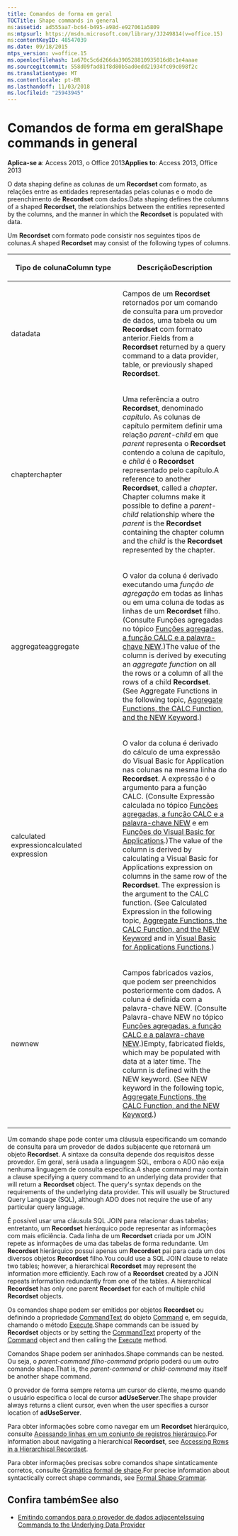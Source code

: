 ```yaml
---
title: Comandos de forma em geral
TOCTitle: Shape commands in general
ms:assetid: ad555aa7-bc64-b495-a98d-e927061a5809
ms:mtpsurl: https://msdn.microsoft.com/library/JJ249814(v=office.15)
ms:contentKeyID: 48547039
ms.date: 09/18/2015
mtps_version: v=office.15
ms.openlocfilehash: 1a670c5c6d266da390528810935016d8c1e4aaae
ms.sourcegitcommit: 558d09fad81f8d80b5ad0edd21934fc09c098f2c
ms.translationtype: MT
ms.contentlocale: pt-BR
ms.lasthandoff: 11/03/2018
ms.locfileid: "25943945"
---
```

# <a name="shape-commands-in-general"></a><span data-ttu-id="8a53e-102">Comandos de forma em geral</span><span class="sxs-lookup"><span data-stu-id="8a53e-102">Shape commands in general</span></span>

<span data-ttu-id="8a53e-103">**Aplica-se a**: Access 2013, o Office 2013</span><span class="sxs-lookup"><span data-stu-id="8a53e-103">**Applies to**: Access 2013, Office 2013</span></span>

<span data-ttu-id="8a53e-104">O data shaping define as colunas de um **Recordset** com formato, as relações entre as entidades representadas pelas colunas e o modo de preenchimento de **Recordset** com dados.</span><span class="sxs-lookup"><span data-stu-id="8a53e-104">Data shaping defines the columns of a shaped **Recordset**, the relationships between the entities represented by the columns, and the manner in which the **Recordset** is populated with data.</span></span>

<span data-ttu-id="8a53e-105">Um **Recordset** com formato pode consistir nos seguintes tipos de colunas.</span><span class="sxs-lookup"><span data-stu-id="8a53e-105">A shaped **Recordset** may consist of the following types of columns.</span></span>

<table>
<colgroup>
<col style="width: 50%" />
<col style="width: 50%" />
</colgroup>
<thead>
<tr class="header">
<th><p><span data-ttu-id="8a53e-106">Tipo de coluna</span><span class="sxs-lookup"><span data-stu-id="8a53e-106">Column type</span></span></p></th>
<th><p><span data-ttu-id="8a53e-107">Descrição</span><span class="sxs-lookup"><span data-stu-id="8a53e-107">Description</span></span></p></th>
</tr>
</thead>
<tbody>
<tr class="odd">
<td><p><span data-ttu-id="8a53e-108">data</span><span class="sxs-lookup"><span data-stu-id="8a53e-108">data</span></span></p></td>
<td><p><span data-ttu-id="8a53e-109">Campos de um <strong>Recordset</strong> retornados por um comando de consulta para um provedor de dados, uma tabela ou um <strong>Recordset</strong> com formato anterior.</span><span class="sxs-lookup"><span data-stu-id="8a53e-109">Fields from a <strong>Recordset</strong> returned by a query command to a data provider, table, or previously shaped <strong>Recordset</strong>.</span></span></p></td>
</tr>
<tr class="even">
<td><p><span data-ttu-id="8a53e-110">chapter</span><span class="sxs-lookup"><span data-stu-id="8a53e-110">chapter</span></span></p></td>
<td><p><span data-ttu-id="8a53e-p101">Uma referência a outro <strong>Recordset</strong>, denominado <em>capítulo</em>. As colunas de capítulo permitem definir uma relação <em>parent-child</em> em que <em>parent</em> representa o <strong>Recordset</strong> contendo a coluna de capítulo, e <em>child</em> é o <strong>Recordset</strong> representado pelo capítulo.</span><span class="sxs-lookup"><span data-stu-id="8a53e-p101">A reference to another <strong>Recordset</strong>, called a <em>chapter</em>. Chapter columns make it possible to define a <em>parent-child</em> relationship where the <em>parent</em> is the <strong>Recordset</strong> containing the chapter column and the <em>child</em> is the <strong>Recordset</strong> represented by the chapter.</span></span></p></td>
</tr>
<tr class="odd">
<td><p><span data-ttu-id="8a53e-113">aggregate</span><span class="sxs-lookup"><span data-stu-id="8a53e-113">aggregate</span></span></p></td>
<td><p><span data-ttu-id="8a53e-p102">O valor da coluna é derivado executando uma <em>função de agregação</em> em todas as linhas ou em uma coluna de todas as linhas de um <strong>Recordset</strong> filho. (Consulte Funções agregadas no tópico <a href="aggregate-functions-the-calc-function-and-the-new-keyword.md">Funções agregadas, a função CALC e a palavra-chave NEW</a>.)</span><span class="sxs-lookup"><span data-stu-id="8a53e-p102">The value of the column is derived by executing an <em>aggregate function</em> on all the rows or a column of all the rows of a child <strong>Recordset</strong>. (See Aggregate Functions in the following topic, <a href="aggregate-functions-the-calc-function-and-the-new-keyword.md">Aggregate Functions, the CALC Function, and the NEW Keyword</a>.)</span></span></p></td>
</tr>
<tr class="even">
<td><p><span data-ttu-id="8a53e-116">calculated expression</span><span class="sxs-lookup"><span data-stu-id="8a53e-116">calculated expression</span></span></p></td>
<td><p><span data-ttu-id="8a53e-p103">O valor da coluna é derivado do cálculo de uma expressão do Visual Basic for Application nas colunas na mesma linha do <strong>Recordset</strong>. A expressão é o argumento para a função CALC. (Consulte Expressão calculada no tópico <a href="aggregate-functions-the-calc-function-and-the-new-keyword.md">Funções agregadas, a função CALC e a palavra-chave NEW</a> e em <a href="visual-basic-for-applications-functions.md">Funções do Visual Basic for Applications</a>.)</span><span class="sxs-lookup"><span data-stu-id="8a53e-p103">The value of the column is derived by calculating a Visual Basic for Applications expression on columns in the same row of the <strong>Recordset</strong>. The expression is the argument to the CALC function. (See Calculated Expression in the following topic, <a href="aggregate-functions-the-calc-function-and-the-new-keyword.md">Aggregate Functions, the CALC Function, and the NEW Keyword</a> and in <a href="visual-basic-for-applications-functions.md">Visual Basic for Applications Functions</a>.)</span></span></p></td>
</tr>
<tr class="odd">
<td><p><span data-ttu-id="8a53e-120">new</span><span class="sxs-lookup"><span data-stu-id="8a53e-120">new</span></span></p></td>
<td><p><span data-ttu-id="8a53e-p104">Campos fabricados vazios, que podem ser preenchidos posteriormente com dados. A coluna é definida com a palavra-chave NEW. (Consulte Palavra-chave NEW no tópico <a href="aggregate-functions-the-calc-function-and-the-new-keyword.md">Funções agregadas, a função CALC e a palavra-chave NEW</a>.)</span><span class="sxs-lookup"><span data-stu-id="8a53e-p104">Empty, fabricated fields, which may be populated with data at a later time. The column is defined with the NEW keyword. (See NEW keyword in the following topic, <a href="aggregate-functions-the-calc-function-and-the-new-keyword.md">Aggregate Functions, the CALC Function, and the NEW Keyword</a>.)</span></span></p></td>
</tr>
</tbody>
</table>


<span data-ttu-id="8a53e-p105">Um comando shape pode conter uma cláusula especificando um comando de consulta para um provedor de dados subjacente que retornará um objeto **Recordset**. A sintaxe da consulta depende dos requisitos desse provedor. Em geral, será usada a linguagem SQL, embora o ADO não exija nenhuma linguagem de consulta específica.</span><span class="sxs-lookup"><span data-stu-id="8a53e-p105">A shape command may contain a clause specifying a query command to an underlying data provider that will return a **Recordset** object. The query's syntax depends on the requirements of the underlying data provider. This will usually be Structured Query Language (SQL), although ADO does not require the use of any particular query language.</span></span>

<span data-ttu-id="8a53e-p106">É possível usar uma cláusula SQL JOIN para relacionar duas tabelas; entretanto, um **Recordset** hierárquico pode representar as informações com mais eficiência. Cada linha de um **Recordset** criada por um JOIN repete as informações de uma das tabelas de forma redundante. Um **Recordset** hierárquico possui apenas um **Recordset** pai para cada um dos diversos objetos **Recordset** filho.</span><span class="sxs-lookup"><span data-stu-id="8a53e-p106">You could use a SQL JOIN clause to relate two tables; however, a hierarchical **Recordset** may represent the information more efficiently. Each row of a **Recordset** created by a JOIN repeats information redundantly from one of the tables. A hierarchical **Recordset** has only one parent **Recordset** for each of multiple child **Recordset** objects.</span></span>

<span data-ttu-id="8a53e-130">Os comandos shape podem ser emitidos por objetos **Recordset** ou definindo a propriedade [CommandText](commandtext-property-ado.md) do objeto [Command](command-object-ado.md) e, em seguida, chamando o método [Execute](https://docs.microsoft.com/office/vba/access/concepts/miscellaneous/execute-method-ado-command).</span><span class="sxs-lookup"><span data-stu-id="8a53e-130">Shape commands can be issued by **Recordset** objects or by setting the [CommandText](commandtext-property-ado.md) property of the [Command](command-object-ado.md) object and then calling the [Execute](https://docs.microsoft.com/office/vba/access/concepts/miscellaneous/execute-method-ado-command) method.</span></span>

<span data-ttu-id="8a53e-131">Comandos Shape podem ser aninhados.</span><span class="sxs-lookup"><span data-stu-id="8a53e-131">Shape commands can be nested.</span></span> <span data-ttu-id="8a53e-132">Ou seja, o *parent-command* *filho-command* próprio poderá ou um outro comando shape.</span><span class="sxs-lookup"><span data-stu-id="8a53e-132">That is, the *parent-command* or *child-command* may itself be another shape command.</span></span>

<span data-ttu-id="8a53e-133">O provedor de forma sempre retorna um cursor do cliente, mesmo quando o usuário especifica o local de cursor **adUseServer**.</span><span class="sxs-lookup"><span data-stu-id="8a53e-133">The shape provider always returns a client cursor, even when the user specifies a cursor location of **adUseServer**.</span></span>

<span data-ttu-id="8a53e-134">Para obter informações sobre como navegar em um **Recordset** hierárquico, consulte [Acessando linhas em um conjunto de registros hierárquico](accessing-rows-in-a-hierarchical-recordset.md).</span><span class="sxs-lookup"><span data-stu-id="8a53e-134">For information about navigating a hierarchical **Recordset**, see [Accessing Rows in a Hierarchical Recordset](accessing-rows-in-a-hierarchical-recordset.md).</span></span>

<span data-ttu-id="8a53e-135">Para obter informações precisas sobre comandos shape sintaticamente corretos, consulte [Gramática formal de shape](formal-shape-grammar.md).</span><span class="sxs-lookup"><span data-stu-id="8a53e-135">For precise information about syntactically correct shape commands, see [Formal Shape Grammar](formal-shape-grammar.md).</span></span>

## <a name="see-also"></a><span data-ttu-id="8a53e-136">Confira também</span><span class="sxs-lookup"><span data-stu-id="8a53e-136">See also</span></span>

- [<span data-ttu-id="8a53e-137">Emitindo comandos para o provedor de dados adjacente</span><span class="sxs-lookup"><span data-stu-id="8a53e-137">Issuing Commands to the Underlying Data Provider</span></span>](issuing-commands-to-the-underlying-data-provider.md)

